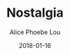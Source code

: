 ---
title: "Nostalgia"
subtitle: "Alice Phoebe Lou"
customForwardUrl: "https://www.youtube.com/watch?v=9enNYzrkX2g"
displayImg: "https://img.youtube.com/vi/9enNYzrkX2g/0.jpg"
date: "2018-01-16"
newTab: true 
---